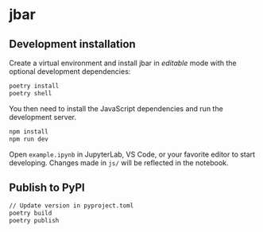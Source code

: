# jbar

## Development installation

Create a virtual environment and install jbar in *editable* mode with the
optional development dependencies:

```sh
poetry install
poetry shell
```

You then need to install the JavaScript dependencies and run the development server.

```sh
npm install
npm run dev
```

Open `example.ipynb` in JupyterLab, VS Code, or your favorite editor
to start developing. Changes made in `js/` will be reflected
in the notebook.

## Publish to PyPI

```sh
// Update version in pyproject.toml
poetry build
poetry publish
```
